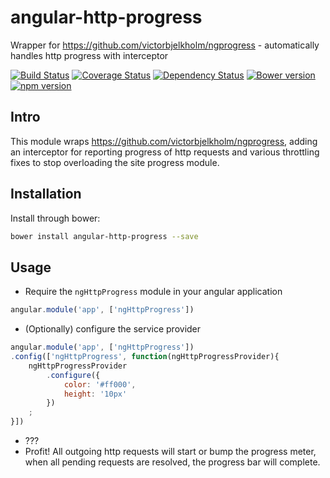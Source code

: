 # angular-http-progress
Wrapper for https://github.com/victorbjelkholm/ngprogress - automatically handles http progress with interceptor

[![Build Status](https://travis-ci.org/spira/angular-http-progress.svg?branch=master)](https://travis-ci.org/spira/angular-http-progress) 
[![Coverage Status](https://coveralls.io/repos/spira/angular-http-progress/badge.svg?branch=master)](https://coveralls.io/r/spira/angular-http-progress?branch=master)
[![Dependency Status](https://gemnasium.com/spira/angular-http-progress.svg)](https://gemnasium.com/spira/angular-http-progress)
[![Bower version](https://badge.fury.io/bo/angular-http-progress.svg)](http://badge.fury.io/bo/angular-http-progress)
[![npm version](https://badge.fury.io/js/angular-http-progress.svg)](http://badge.fury.io/js/angular-http-progress)

## Intro
This module wraps https://github.com/victorbjelkholm/ngprogress, adding an interceptor for reporting progress of
 http requests and various throttling fixes to stop overloading the site progress module.
   
## Installation

Install through bower:

```sh
bower install angular-http-progress --save
```

## Usage

* Require the `ngHttpProgress` module in your angular application

```js
angular.module('app', ['ngHttpProgress'])
```

* (Optionally) configure the service provider

```js
angular.module('app', ['ngHttpProgress'])
.config(['ngHttpProgress', function(ngHttpProgressProvider){
    ngHttpProgressProvider
        .configure({
            color: '#ff000',
            height: '10px'
        })
    ;
}])
```

* ???
* Profit! All outgoing http requests will start or bump the progress meter, when all pending requests are resolved, 
the progress bar will complete.
